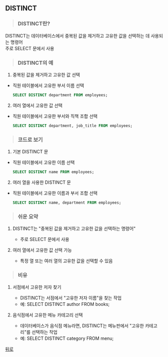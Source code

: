 ## DISTINCT
> ### DISTINCT란?
DISTINCT는 데이터베이스에서 중복된 값을 제거하고 고유한 값을 선택하는 데 사용되는 명령어</br>
주로 SELECT 문에서 사용

> ### DISTINCT의 예
1. 중복된 값을 제거하고 고유한 값 선택
- 직원 테이블에서 고유한 부서 이름 선택
    ```sql
    SELECT DISTINCT department FROM employees;
    ```

2. 여러 열에서 고유한 값 선택
- 직원 테이블에서 고유한 부서와 직책 조합 선택
    ```sql
    SELECT DISTINCT department, job_title FROM employees;
    ```

> ### 코드로 보기
1. 기본 DISTINCT 문
- 직원 테이블에서 고유한 이름 선택
    ```sql
    SELECT DISTINCT name FROM employees;
    ```

2. 여러 열을 사용한 DISTINCT 문
- 직원 테이블에서 고유한 이름과 부서 조합 선택
    ```sql
    SELECT DISTINCT name, department FROM employees;
    ```

> ### 쉬운 요약
1. DISTINCT는 "중복된 값을 제거하고 고유한 값을 선택하는 명령어"
    - 주로 SELECT 문에서 사용

2. 여러 열에서 고유한 값 선택 가능
    - 특정 열 또는 여러 열의 고유한 값을 선택할 수 있음

> ### 비유
1. 서점에서 고유한 저자 찾기
    - DISTINCT는 서점에서 "고유한 저자 이름"을 찾는 작업
    - 예: SELECT DISTINCT author FROM books;

2. 음식점에서 고유한 메뉴 카테고리 선택
    - 데이터베이스가 음식점 메뉴라면, DISTINCT는 메뉴판에서 "고유한 카테고리"를 선택하는 작업
    - 예: SELECT DISTINCT category FROM menu;

[뒤로](mysql.md)
